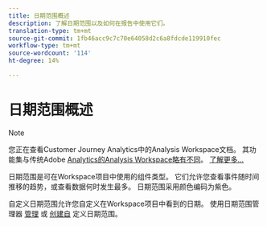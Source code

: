 ```yaml
---
title: 日期范围概述
description: 了解日期范围以及如何在报告中使用它们。
translation-type: tm+mt
source-git-commit: 1fb46acc9c7c70e64058d2c6a8fdcde119910fec
workflow-type: tm+mt
source-wordcount: '114'
ht-degree: 14%

---
```



# 日期范围概述

>[!NOTE]
>
>您正在查看Customer Journey Analytics中的Analysis Workspace文档。 其功能集与传统Adobe [Analytics的Analysis Workspace略有不同](https://docs.adobe.com/content/help/zh-Hans/analytics/analyze/analysis-workspace/home.html)。 [了解更多...](/help/getting-started/cja-aa.md)

日期范围是可在Workspace项目中使用的组件类型。 它们允许您查看事件随时间推移的趋势，或查看数据何时发生最多。 日期范围采用颜色编码为紫色。

自定义日期范围允许您自定义在Workspace项目中看到的日期。 使用日期范围管理器 [管理](manage.md) 或 [创建自](create.md) 定义日期范围。
